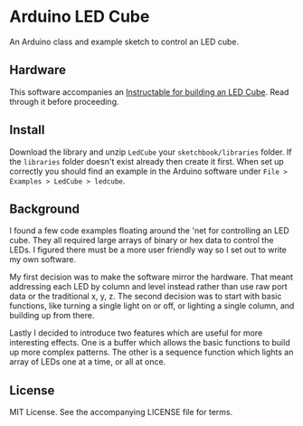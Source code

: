 # Arduino LED Cube

An Arduino class and example sketch to control an LED cube.

## Hardware

This software accompanies an [Instructable for building an LED Cube](http://www.instructables.com/id/LED-Cube-and-Arduino-Lib/). Read through it before proceeding.

## Install

Download the library and unzip `LedCube` your `sketchbook/libraries` folder. If the `libraries` folder doesn't exist already then create it first. When set up correctly you should find an example in the Arduino software under `File > Examples > LedCube > ledcube`.

## Background

I found a few code examples floating around the 'net for controlling an LED cube. They all required large arrays of binary or hex data to control the LEDs. I figured there must be a more user friendly way so I set out to write my own software.

My first decision was to make the software mirror the hardware. That meant addressing each LED by column and level instead rather than use raw port data or the traditional x, y, z. The second decision was to start with basic functions, like turning a single light on or off, or lighting a single column, and building up from there.

Lastly I decided to introduce two features which are useful for more interesting effects. One is a buffer which allows the basic functions to build up more complex patterns. The other is a sequence function which lights an array of LEDs one at a time, or all at once.

## License

MIT License. See the accompanying LICENSE file for terms.

